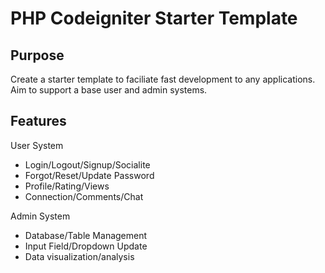 # PHP Codeigniter Starter Template

## Purpose
Create a starter template to faciliate fast development to any applications. Aim to support a base user and admin systems.

## Features
User System
- Login/Logout/Signup/Socialite
- Forgot/Reset/Update Password
- Profile/Rating/Views
- Connection/Comments/Chat

Admin System
- Database/Table Management
- Input Field/Dropdown Update
- Data visualization/analysis
